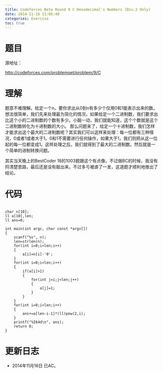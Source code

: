 ```yaml
---
title: Codeforces Beta Round 9 C Hexadecimal's Numbers (Div.2 Only)
date: 2014-11-16 11:05:48
categories: Exercise
toc: true
---
```

# 题目
源地址：

http://codeforces.com/problemset/problem/9/C

# 理解
题意不难理解。给定一个n，要你求出从0到n有多少个仅用0和1能表示出来的数。
想法很简单，我们先来处理最为简化的情况，如果给定一个二进制数，我们要求出比这个小的二进制数的个数有多少。小脑一动，我们就能知道，这个个数就是这个二进制数转化为十进制数的大小。
那么问题来了，给定一个十进制数，我们怎样才能求出这个最大的二进制数呢？其实我们可以这样来处理：每一位都有三种情况，0或者1或者大于1。0和1不需要进行任何操作，如果大于1，我们则把从这一位起的每一位都变成1。这样处理之后，我们就得到了最大的二进制数。然后就是一个简单的进制转换问题。

>
其实当天晚上的BestCoder 18的1003题跟这个有点像，不过做BC的时候，我没有捋清楚思路，最后还是没有敲出来。不过多亏被虐了一发，这道题才顺利地推出了结论。


<!-- more -->

# 代码

```

char n[10];
ll a[10],len;
ll ans=0;

int main(int argc, char const *argv[])
{
	scanf("%s", n);
	len=strlen(n);
	for(int i=0;i<len;i++)
    {
        a[i]=n[i]-'0';
    }
    for(int i=0;i<len;i++)
    {
        if(a[i]>1)
        {
            for(int j=i;j<len;j++)
            {
                a[j]=1;
            }
        }
    }
    for(int i=0;i<len;i++)
    {
        ans+=a[len-i-1]*(ll)pow(2,i);
    }
    printf("%I64d\n", ans);
	return 0;
}

```

# 更新日志
- 2014年11月16日 已AC。